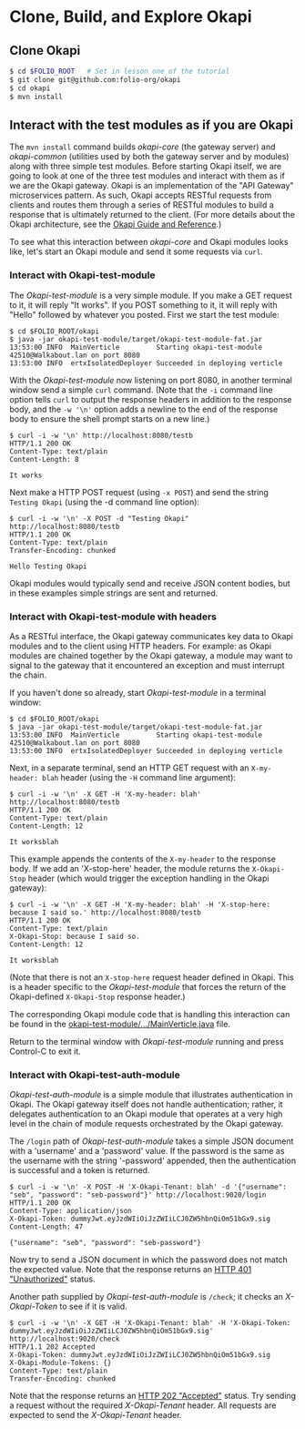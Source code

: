 # Clone, Build, and Explore Okapi

## Clone Okapi

```bash
$ cd $FOLIO_ROOT   # Set in lesson one of the tutorial
$ git clone git@github.com:folio-org/okapi
$ cd okapi
$ mvn install
```

## Interact with the test modules as if you are Okapi
The `mvn install` command builds _okapi-core_ (the gateway server) and _okapi-common_ (utilities used by both the gateway server and by modules) along with three simple test modules.
Before starting Okapi itself, we are going to look at one of the three test modules and interact with them as if we are the Okapi gateway.
Okapi is an implementation of the "API Gateway" microservices pattern.
As such, Okapi accepts RESTful requests from clients and routes them through a series of RESTful modules to build a response that is ultimately returned to the client.
(For more details about the Okapi architecture, see the [Okapi Guide and Reference](https://github.com/folio-org/okapi/blob/master/doc/guide.md#architecture).)

To see what this interaction between _okapi-core_ and Okapi modules looks like, let's start an Okapi module and send it some requests via `curl`.

### Interact with Okapi-test-module
The _Okapi-test-module_ is a very simple module.
If you make a GET request to it, it will reply "It works".
If you POST something to it, it will reply with "Hello" followed by whatever you posted.
First we start the test module:

```shell
$ cd $FOLIO_ROOT/okapi
$ java -jar okapi-test-module/target/okapi-test-module-fat.jar
13:53:00 INFO  MainVerticle         Starting okapi-test-module 42510@Walkabout.lan on port 8080
13:53:00 INFO  ertxIsolatedDeployer Succeeded in deploying verticle
```

With the _Okapi-test-module_ now listening on port 8080, in another terminal window send a simple `curl` command.
(Note that the `-i` command line option tells `curl` to output the response headers in addition to the response body, and the `-w '\n'` option adds a newline to the end of the response body to ensure the shell prompt starts on a new line.)

```shell
$ curl -i -w '\n' http://localhost:8080/testb
HTTP/1.1 200 OK
Content-Type: text/plain
Content-Length: 8

It works
```

Next make a HTTP POST request (using `-x POST`) and send the string `Testing Okapi` (using the -d command line option):

```shell
$ curl -i -w '\n' -X POST -d "Testing Okapi" http://localhost:8080/testb
HTTP/1.1 200 OK
Content-Type: text/plain
Transfer-Encoding: chunked

Hello Testing Okapi
```

Okapi modules would typically send and receive JSON content bodies, but in these examples simple strings are sent and returned.

### Interact with Okapi-test-module with headers
As a RESTful interface, the Okapi gateway communicates key data to Okapi modules and to the client using HTTP headers.
For example: as Okapi modules are chained together by the Okapi gateway, a module may want to signal to the gateway that it encountered an exception and must interrupt the chain.

If you haven't done so already, start _Okapi-test-module_ in a terminal window:

```shell
$ cd $FOLIO_ROOT/okapi
$ java -jar okapi-test-module/target/okapi-test-module-fat.jar
13:53:00 INFO  MainVerticle         Starting okapi-test-module 42510@Walkabout.lan on port 8080
13:53:00 INFO  ertxIsolatedDeployer Succeeded in deploying verticle
```

Next, in a separate terminal, send an HTTP GET request with an `X-my-header: blah` header (using the `-H` command line argument):

```shell
$ curl -i -w '\n' -X GET -H 'X-my-header: blah' http://localhost:8080/testb
HTTP/1.1 200 OK
Content-Type: text/plain
Content-Length: 12

It worksblah
```

This example appends the contents of the `X-my-header` to the response body.
If we add an 'X-stop-here' header, the module returns the `X-Okapi-Stop` header (which would trigger the exception handling in the Okapi gateway):

```shell
$ curl -i -w '\n' -X GET -H 'X-my-header: blah' -H 'X-stop-here: because I said so.' http://localhost:8080/testb
HTTP/1.1 200 OK
Content-Type: text/plain
X-Okapi-Stop: because I said so.
Content-Length: 12

It worksblah
```

(Note that there is not an `X-stop-here` request header defined in Okapi.  This is a header specific to the _Okapi-test-module_ that forces the return of the Okapi-defined `X-Okapi-Stop` response header.)

The corresponding Okapi module code that is handling this interaction can be found in the [okapi-test-module/.../MainVerticle.java]( https://github.com/folio-org/okapi/blob/master/okapi-test-module/src/main/java/org/folio/okapi/sample/MainVerticle.java) file.

Return to the terminal window with _Okapi-test-module_ running and press Control-C to exit it.

### Interact with Okapi-test-auth-module
_Okapi-test-auth-module_ is a simple module that illustrates authentication in Okapi.
The Okapi gateway itself does not handle authentication; rather, it delegates authentication to an Okapi module that operates at a very high level in the chain of module requests orchestrated by the Okapi gateway.

The `/login` path of _Okapi-test-auth-module_ takes a simple JSON document with a 'username' and a 'password' value.
If the password is the same as the username with the string '-password' appended, then the authentication is successful and a token is returned.

```shell
$ curl -i -w '\n' -X POST -H 'X-Okapi-Tenant: blah' -d '{"username": "seb", "password": "seb-password"}' http://localhost:9020/login
HTTP/1.1 200 OK
Content-Type: application/json
X-Okapi-Token: dummyJwt.eyJzdWIiOiJzZWIiLCJ0ZW5hbnQiOm51bGx9.sig
Content-Length: 47

{"username": "seb", "password": "seb-password"}
```

Now try to send a JSON document in which the password does not match the expected value.
Note that the response returns an [HTTP 401 "Unauthorized"](https://http.cat/401) status.

Another path supplied by _Okapi-test-auth-module_ is `/check`; it checks an _X-Okapi-Token_ to see if it is valid.
```shell
$ curl -i -w '\n' -X GET -H 'X-Okapi-Tenant: blah' -H 'X-Okapi-Token: dummyJwt.eyJzdWIiOiJzZWIiLCJ0ZW5hbnQiOm51bGx9.sig' http://localhost:9020/check
HTTP/1.1 202 Accepted
X-Okapi-Token: dummyJwt.eyJzdWIiOiJzZWIiLCJ0ZW5hbnQiOm51bGx9.sig
X-Okapi-Module-Tokens: {}
Content-Type: text/plain
Transfer-Encoding: chunked
```

Note that the response returns an [HTTP 202 "Accepted"](https://httpstatusdogs.com/202-accepted) status.
Try sending a request without the required _X-Okapi-Tenant_ header.
All requests are expected to send the _X-Okapi-Tenant_ header.
